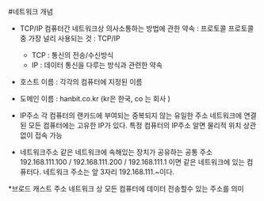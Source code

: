 #네트워크 개념

* TCP/IP
컴퓨터간 네트워크상 의사소통하는 방법에 관한 약속 : 프로토콜
프로토콜중 가장 널리 사용되는 것 :  TCP/IP

  - TCP : 통신의 전송/수신방식
  - IP  : 데이터 통신을 다루는 방식과 관련한 약속

* 호스트 이름 : 각각의 컴퓨터에 지정된 이름
* 도메인 이름 : hanbit.co.kr (kr은 한국, co 는 회사 )

* IP주소
각 컴퓨터의 랜카드에 부여되는 중복되지 않는 유일한 주소
네트워크에 연결된 모든 컴퓨터에는 고유한 IP가 있다. 
특정 컴퓨터의 IP주소 알면 물리적 위치 상관없이 접속 가능

* 네트워크주소
같은 네트워크에 속해있는 장치가 공유하는 공통 주소 
192.168.111.100    / 192.168.111.200  / 192.168.111.1 이면 같은 네트워크에 있는 컴퓨터다. 네트워크 주소는 앞 3자리 192.168.111.~이다.

*브로드 캐스트 주소 
네트워크 상 모든 컴퓨터에 데이터 전송할수 있는 주소를 의미
